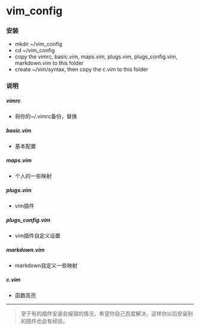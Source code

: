 # vim_config

### 安装
+ mkdir ~/vim_config
+ cd ~/vim_config
+ copy the vimrc, basic.vim, maps.vim, plugs.vim, plugs_config.vim, markdown.vim to this folder
+ create ~/vim/syntax, then copy the c.vim to this folder

### 说明
##### vimrc
+ 将你的~/.vimrc备份，替换
##### basic.vim
+	基本配置
##### maps.vim
+	个人的一些映射

##### plugs.vim
+	vim插件

##### plugs_config.vim
+	vim插件自定义设置

##### markdown.vim
+	markdown自定义一些映射

##### c.vim
+ 函数高亮

---

> 至于有的插件安装会报错的情况，希望你自己百度解决，这样你以后安装别的插件也会有经验。
